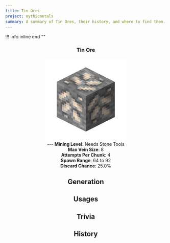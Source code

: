 ```yaml
---
title: Tin Ores
project: mythicmetals
summary: A summary of Tin Ores, their history, and where to find them.
---
```


!!! info inline end ""
    <center class=tooltip>
    <h3>**Tin Ore**</h3>
    ![WRITE ALT TEXT HERE](../../assets/mythicmetals/tin_ore.png)<br>
    ---
    **Mining Level**: Needs Stone Tools<br>
    **Max Vein Size**: 8<br>
    **Attempts Per Chunk**: 4<br>
    **Spawn Range**: 64 to 92<br>
    **Discard Chance**: 25.0%<br>


## Generation

## Usages

## Trivia

## History
